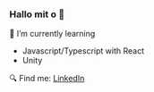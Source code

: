 ### Hallo mit o 👋

🌱 I’m currently learning 
- Javascript/Typescript with React<br>
- Unity<br>

🔍 Find me: <a href="https://linkedin.com/in/annbah" target="_blank">LinkedIn</a> 

<!--
**kolivanne/kolivanne** is a ✨ _special_ ✨ repository because its `README.md` (this file) appears on your GitHub profile.

Here are some ideas to get you started:

- 🔭 I’m currently working on ...
- 🌱 I’m currently learning ...
- 👯 I’m looking to collaborate on ...
- 🤔 I’m looking for help with ...
- 💬 Ask me about ...
- 📫 How to reach me: ...
- 😄 Pronouns: ...
- ⚡ Fun fact: ...
-->
